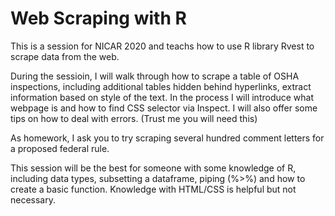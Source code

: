 # Web Scraping with R

This is a session for NICAR 2020 and teachs how to use R library Rvest to scrape data from the web. 

During the sessioin, I will walk through how to scrape a table of OSHA inspections, including additional tables hidden behind hyperlinks, extract information based on style of the text. In the process I will introduce what webpage is and how to find CSS selector via Inspect. I will also offer some tips on how to deal with errors. (Trust me you will need this)

As homework, I ask you to try scraping several hundred comment letters for a proposed federal rule.

This session will be the best for someone with some knowledge of R, including data types, subsetting a dataframe, piping (%>%) and how to create a basic function. Knowledge with HTML/CSS is helpful but not necessary.
